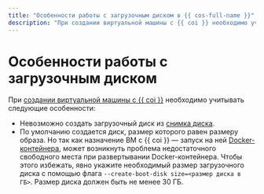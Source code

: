 ```yaml
---
title: "Особенности работы с загрузочным диском в {{ cos-full-name }}"
description: "При создании виртуальной машины с {{ coi }} необходимо учитывать, что невозможно создать загрузочный диск из снимка диска, а по умолчанию создается диск, размер которого равен размеру образа." 
---
```


# Особенности работы с загрузочным диском

При [создании виртуальной машины с {{ coi }}](../tutorials/vm-create.md) необходимо учитывать следующие особенности:
* Невозможно создать загрузочный диск из [снимка диска](../../compute/concepts/snapshot.md).
* По умолчанию создается диск, размер которого равен размеру образа. Но так как назначение ВМ с {{ coi }} — запуск на ней [Docker-контейнера](/blog/posts/2022/03/docker-containers), может возникнуть проблема недостаточного свободного места при развертывании Docker-контейнера. Чтобы этого избежать, явно укажите необходимый размер загрузочного диска с помощью флага `--create-boot-disk size=<размер диска в ГБ>`. Размер диска должен быть не менее 30 ГБ.